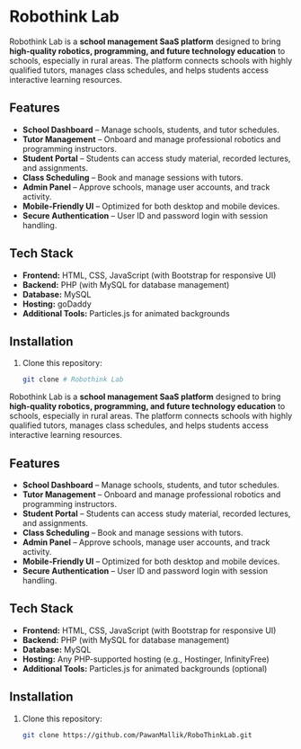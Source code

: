 # Robothink Lab

Robothink Lab is a **school management SaaS platform** designed to bring **high-quality robotics, programming, and future technology education** to schools, especially in rural areas. The platform connects schools with highly qualified tutors, manages class schedules, and helps students access interactive learning resources.

## Features

- **School Dashboard** – Manage schools, students, and tutor schedules.
- **Tutor Management** – Onboard and manage professional robotics and programming instructors.
- **Student Portal** – Students can access study material, recorded lectures, and assignments.
- **Class Scheduling** – Book and manage sessions with tutors.
- **Admin Panel** – Approve schools, manage user accounts, and track activity.
- **Mobile-Friendly UI** – Optimized for both desktop and mobile devices.
- **Secure Authentication** – User ID and password login with session handling.

## Tech Stack

- **Frontend:** HTML, CSS, JavaScript (with Bootstrap for responsive UI)
- **Backend:** PHP (with MySQL for database management)
- **Database:** MySQL
- **Hosting:** goDaddy
- **Additional Tools:** Particles.js for animated backgrounds 

## Installation

1. Clone this repository:
   ```bash
   git clone # Robothink Lab

Robothink Lab is a **school management SaaS platform** designed to bring **high-quality robotics, programming, and future technology education** to schools, especially in rural areas. The platform connects schools with highly qualified tutors, manages class schedules, and helps students access interactive learning resources.

## Features

- **School Dashboard** – Manage schools, students, and tutor schedules.
- **Tutor Management** – Onboard and manage professional robotics and programming instructors.
- **Student Portal** – Students can access study material, recorded lectures, and assignments.
- **Class Scheduling** – Book and manage sessions with tutors.
- **Admin Panel** – Approve schools, manage user accounts, and track activity.
- **Mobile-Friendly UI** – Optimized for both desktop and mobile devices.
- **Secure Authentication** – User ID and password login with session handling.

## Tech Stack

- **Frontend:** HTML, CSS, JavaScript (with Bootstrap for responsive UI)
- **Backend:** PHP (with MySQL for database management)
- **Database:** MySQL
- **Hosting:** Any PHP-supported hosting (e.g., Hostinger, InfinityFree)
- **Additional Tools:** Particles.js for animated backgrounds (optional)

## Installation

1. Clone this repository:
   ```bash
   git clone https://github.com/PawanMallik/RoboThinkLab.git

